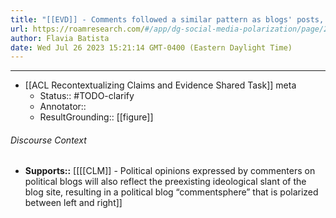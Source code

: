 ```yaml
---
title: "[[EVD]] - Comments followed a similar pattern as blogs' posts, yet they were somewhat less polarized  - [[@suhayForgingBondsBurning2015]]"
url: https://roamresearch.com/#/app/dg-social-media-polarization/page/2nIqemUze
author: Flavia Batista
date: Wed Jul 26 2023 15:21:14 GMT-0400 (Eastern Daylight Time)
---
```


- ---
- [[ACL Recontextualizing Claims and Evidence Shared Task]] meta
    - Status:: #TODO-clarify
    - Annotator::
    - ResultGrounding:: [[figure]]

###### Discourse Context

- **Supports::** [[[[CLM]] - Political opinions expressed by commenters on political blogs will also reflect the preexisting ideological slant of the blog site, resulting in a political blog “commentsphere” that is polarized between left and right]]
